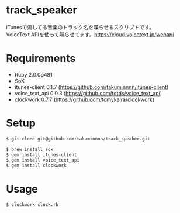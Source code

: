 # track_speaker

iTunesで流してる音楽のトラック名を喋らせるスクリプトです。  
VoiceText APIを使って喋らせてます。https://cloud.voicetext.jp/webapi

# Requirements

* Ruby 2.0.0p481
* SoX
* itunes-client 0.1.7 (https://github.com/takuminnnn/itunes-client)
* voice_text_api 0.0.3 (https://github.com/tdtds/voice_text_api)
* clockwork 0.7.7 (https://github.com/tomykaira/clockwork)

# Setup

```bash
$ git clone git@github.com:takuminnnn/track_speaker.git
```

```bash
$ brew install sox
$ gem install itunes-client
$ gem install voice_text_api
$ gem install clockwork
```

# Usage

```bash
$ clockwork clock.rb
```
